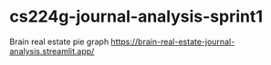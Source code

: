 # cs224g-journal-analysis-sprint1

Brain real estate pie graph
https://brain-real-estate-journal-analysis.streamlit.app/
